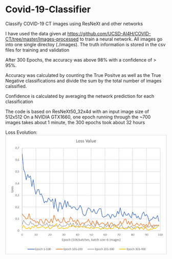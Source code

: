 # Covid-19-Classifier
Classify COVID-19 CT images using ResNeXt and other networks

I have used the data given at https://github.com/UCSD-AI4H/COVID-CT/tree/master/Images-processed to train a neural network. All images go into one single directoy (./images). The truth information is stored in the csv files for training and validation

After 300 Epochs, the accuracy was above 98% with a confidence of > 95%.

Accuracy was calculated by counting the True Positve as well as the True Negative classifications and divide the sum by the total number of images calssified.

Confidence is calculated by averaging the network prediction for each classification

The code is based on ResNeXt50_32x4d with an input image size of 512x512
On a NVIDIA GTX1660, one epoch running through the ~700 images takes about 1 minute, the 300 epochs took about 32 hours

Loss Evolution: 
![Loss per Epoch](https://github.com/GastonLagaffe2013/Covid-19-Classifier/blob/master/Loss%20Evolution.png)
